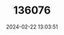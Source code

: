 ---
title: "136076"
category: "Odorrana gigatympana"
draft: false
date: 2024-02-22 13:03:51
languages:
  Vietnamese: ["Ếch màng nhĩ to"]
  English: ["Big-eared Odorous Frog"]
---